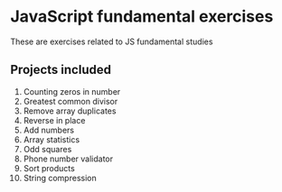 # JavaScript fundamental exercises
These are exercises related to JS fundamental studies

## Projects included
1. Counting zeros in number
2. Greatest common divisor
3. Remove array duplicates
4. Reverse in place
5. Add numbers
6. Array statistics
7. Odd squares
8. Phone number validator
9. Sort products
10. String compression